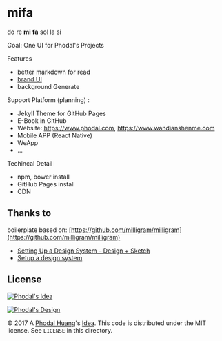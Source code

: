 # mifa

do re **mi** **fa** sol la si

Goal: One UI for Phodal's Projects

Features

 - better markdown for read
 - [brand UI](https://github.com/phodal/brand)
 - background Generate

Support Platform (planning) :

 - Jekyll Theme for GitHub Pages
 - E-Book in GitHub
 - Website: https://www.phodal.com, https://www.wandianshenme.com
 - Mobile APP (React Native)
 - WeApp
 - ...

Techincal Detail

 - npm, bower install
 - GitHub Pages install
 - CDN

Thanks to
---

boilerplate based on: [https://github.com/milligram/milligram](https://github.com/milligram/milligram)

 - [Setting Up a Design System – Design + Sketch](https://medium.com/sketch-app-sources/setting-up-a-design-system-8729510def93) 
 - [Setup a design system](https://blog.prototypr.io/design-system-ac88c6740f53)

License
---

[![Phodal's Idea](http://brand.phodal.com/shields/idea-small.svg)](http://ideas.phodal.com/)

[![Phodal's Design](http://brand.phodal.com/shields/design-small.svg)](https://www.phodal.com/)

© 2017 A [Phodal Huang](https://www.phodal.com)'s [Idea](http://github.com/phodal/ideas).  This code is distributed under the MIT license. See `LICENSE` in this directory.

